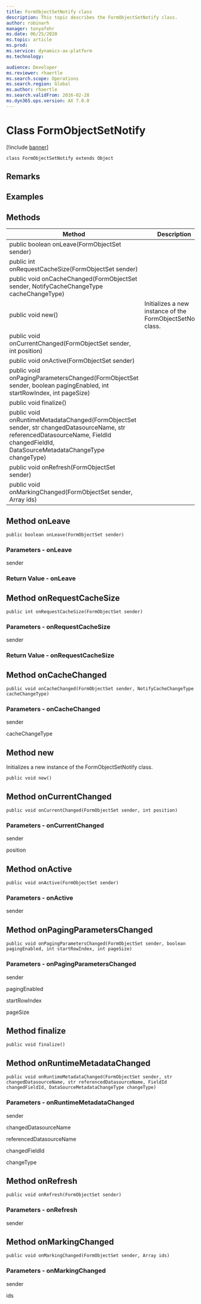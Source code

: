 ```yaml
---
title: FormObjectSetNotify class
description: This topic describes the FormObjectSetNotify class.
author: robinarh
manager: tonyafehr
ms.date: 06/25/2020
ms.topic: article
ms.prod: 
ms.service: dynamics-ax-platform
ms.technology: 

audience: Developer
ms.reviewer: rhaertle
ms.search.scope: Operations
ms.search.region: Global
ms.author: rhaertle
ms.search.validFrom: 2016-02-28
ms.dyn365.ops.version: AX 7.0.0
---
```


# Class FormObjectSetNotify

[!include [banner](../includes/banner.md)]

```xpp
class FormObjectSetNotify extends Object
```

## Remarks

## Examples

## Methods

| Method                                                                                                                                                                               | Description                                                  |
|--------------------------------------------------------------------------------------------------------------------------------------------------------------------------------------|--------------------------------------------------------------|
| public boolean onLeave(FormObjectSet sender)                                                                                                                                         |                                                              |
| public int onRequestCacheSize(FormObjectSet sender)                                                                                                                                  |                                                              |
| public void onCacheChanged(FormObjectSet sender, NotifyCacheChangeType cacheChangeType)                                                                                              |                                                              |
| public void new()                                                                                                                                                                    | Initializes a new instance of the FormObjectSetNotify class. |
| public void onCurrentChanged(FormObjectSet sender, int position)                                                                                                                     |                                                              |
| public void onActive(FormObjectSet sender)                                                                                                                                           |                                                              |
| public void onPagingParametersChanged(FormObjectSet sender, boolean pagingEnabled, int startRowIndex, int pageSize)                                                                  |                                                              |
| public void finalize()                                                                                                                                                               |                                                              |
| public void onRuntimeMetadataChanged(FormObjectSet sender, str changedDatasourceName, str referencedDatasourceName, FieldId changedFieldId, DataSourceMetadataChangeType changeType) |                                                              |
| public void onRefresh(FormObjectSet sender)                                                                                                                                          |                                                              |
| public void onMarkingChanged(FormObjectSet sender, Array ids)                                                                                                                        |                                                              |

## Method onLeave

```xpp
public boolean onLeave(FormObjectSet sender)
```

### Parameters - onLeave

sender  

### Return Value - onLeave

## Method onRequestCacheSize

```xpp
public int onRequestCacheSize(FormObjectSet sender)
```

### Parameters - onRequestCacheSize

sender  

### Return Value - onRequestCacheSize

## Method onCacheChanged

```xpp
public void onCacheChanged(FormObjectSet sender, NotifyCacheChangeType cacheChangeType)
```

### Parameters - onCacheChanged

sender  

<!-- -->

cacheChangeType  

## Method new

Initializes a new instance of the FormObjectSetNotify class.

```xpp
public void new()
```

## Method onCurrentChanged

```xpp
public void onCurrentChanged(FormObjectSet sender, int position)
```

### Parameters - onCurrentChanged

sender  

<!-- -->

position  

## Method onActive

```xpp
public void onActive(FormObjectSet sender)
```

### Parameters - onActive

sender  

## Method onPagingParametersChanged

```xpp
public void onPagingParametersChanged(FormObjectSet sender, boolean pagingEnabled, int startRowIndex, int pageSize)
```

### Parameters - onPagingParametersChanged

sender  

<!-- -->

pagingEnabled  

<!-- -->

startRowIndex  

<!-- -->

pageSize  

## Method finalize

```xpp
public void finalize()
```

## Method onRuntimeMetadataChanged

```xpp
public void onRuntimeMetadataChanged(FormObjectSet sender, str changedDatasourceName, str referencedDatasourceName, FieldId changedFieldId, DataSourceMetadataChangeType changeType)
```

### Parameters - onRuntimeMetadataChanged

sender  

<!-- -->

changedDatasourceName  

<!-- -->

referencedDatasourceName  

<!-- -->

changedFieldId  

<!-- -->

changeType  

## Method onRefresh

```xpp
public void onRefresh(FormObjectSet sender)
```

### Parameters - onRefresh

sender  

## Method onMarkingChanged

```xpp
public void onMarkingChanged(FormObjectSet sender, Array ids)
```

### Parameters - onMarkingChanged

sender  

<!-- -->

ids  

